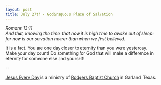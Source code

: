 ```yaml
---
layout: post
title: July 27th - God&rsquo;s Place of Salvation
---
```


_Romans 13:11  
And that, knowing the time, that now it is high time to awake out of
sleep: for now is our salvation nearer than when we first believed._

It is a fact. You are one day closer to eternity than you were
yesterday. Make your day count! Do something for God that will make a
difference in eternity for someone else and yourself!

 --

<a href=http://jesuseveryday.net>Jesus Every Day</a> is a ministry of <a href=http://rodgersbaptist.net>Rodgers Baptist Church</a> in Garland, Texas.

